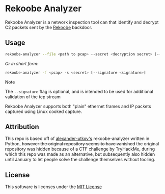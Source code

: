# Rekoobe Analyzer

Rekoobe Analyzer is a network inspection tool can that identify and decrypt C2 packets sent by the [Rekoobe](https://asec.ahnlab.com/en/55229/) backdoor.

## Usage

```sh
rekoobe-analyzer --file <path to pcap> --secret <decryption secret> [--signature <optional signature>]
```

*Or in short form*:
```sh
rekoobe-analyzer -f <pcap> -s <secret> [--signature <signature>]
```

> [!NOTE]
> The `--signature` flag is optional, and is intended to be used for additional validation of the tcp stream

Rekoobe Analyzer supports both "plain" ethernet frames and IP packets captured using Linux cooked capture.

## Attribution

This repo is based off of [alexander-utkov's](https://github.com/alexander-utkov) rekoobe-analyzer written in Python, ~~however the original repository seems to have vanished~~ the original repository was hidden because of a CTF challenge by TryHackMe, during which this repo was made as an alternative, but subsequently also hidden until January to let people solve the challenge themselves without tooling.

## License

This software is licenses under the [MIT License](LICENSE)
